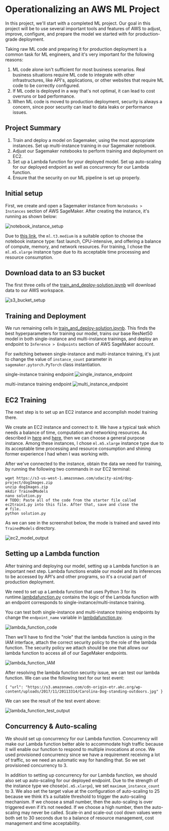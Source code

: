 # Operationalizing an AWS ML Project

In this project, we'll start with a completed ML project. Our goal in this project will be to use several important 
tools and features of AWS to adjust, improve, configure, and prepare the model we started with for production-grade 
deployment.

Taking raw ML code and preparing it for production deployment is a common task for ML engineers, and it's very 
important for the following reasons:

1. ML code alone isn't sufficient for most business scenarios. Real business situations require ML code to integrate 
with other infrastructures, like API's, applications, or other websites that require ML code to be correctly configured.
2. If ML code is deployed in a way that's not optimal, it can lead to cost overruns or bad performance.
3. When ML code is moved to production deployment, security is always a concern, since poor security can lead to data 
leaks or performance issues. 

## Project Summary
1. Train and deploy a model on Sagemaker, using the most appropriate instances. Set up multi-instance training in our 
Sagemaker notebook.
2. Adjust our Sagemaker notebooks to perform training and deployment on EC2.
3. Set up a Lambda function for your deployed model. Set up auto-scaling for our deployed endpoint as well as 
concurrency for our Lambda function.
4. Ensure that the security on our ML pipeline is set up properly.

## Initial setup
First, we create and open a Sagemaker instance from ```Notebooks > Instances``` section of AWS SageMaker. After creating 
the instance, it's running as shown below:

![notebook_instance_setup](./screenshots/notebook_instance.png)

Due to [this link](https://github.com/awsdocs/amazon-sagemaker-developer-guide/blob/master/doc_source/notebooks-available-instance-types.md), 
the ```ml.t3.medium``` is a suitable option to choose the notebook instance type: fast launch, 
CPU-intensive, and offering a balance of compute, memory, and network resources.
For training, I chose the ```ml.m5.xlarge``` instance type due to its acceptable time processing and resource consumption.

## Download data to an S3 bucket
The first three cells of the [train_and_deploy-solution.ipynb](./train_and_deploy-solution.ipynb) will download data to 
our AWS workspace.

![s3_bucket_setup](./screenshots/s3_bucket.png)

## Training and Deployment
We run remaining cells in [train_and_deploy-solution.ipynb](./train_and_deploy-solution.ipynb). This finds the best 
hyperparameters for training our model, trains our base ResNet50 model in both single-instance and multi-instance 
trainings, and deploy an endpoint to ```Inference > Endpoints``` section of AWS SageMaker account.

For switching between single-instance and multi-instance training, it's just to change the value of ```instance_count``` 
parameter in ```sagemaker.pytorch.PyTorch``` class instantiation.

single-instance training endpoint
![single_instance_endpoint](./screenshots/single_instance_endpoint.png)

multi-instance training endpoint
![multi_instance_endpoint](./screenshots/multi_instance_endpoint.png)


## EC2 Training
The next step is to set up an EC2 instance and accomplish model training there.

We create an EC2 instance and connect to it. We have a typical task which needs a balance of time, computation and 
networking resources. As described in [here](https://aws.amazon.com/ec2/instance-types/) and 
[here](https://github.com/awsdocs/amazon-sagemaker-developer-guide/blob/master/doc_source/notebooks-available-instance-types.md), 
then we can choose a general purpose instance. Among these instances, I chose ```ml.m5.xlarge``` instance type due to 
its acceptable time processing and resource consumption and shining former experience I had when I was working with.

After we've connected to the instance, obtain the data we need for training, by running the following two commands in 
our EC2 terminal:

```
wget https://s3-us-west-1.amazonaws.com/udacity-aind/dog-project/dogImages.zip
unzip dogImages.zip
mkdir TrainedModels
nano solution.py
# TODO: Paste all of the code from the starter file called ec2train1.py into this file. After that, save and close the 
# file.
python solution.py
```

As we can see in the screenshot below, the mode is trained and saved into ```TrainedModels``` directory.

![ec2_model_output](./screenshots/ec2_model_output.png)

## Setting up a Lambda function
After training and deploying our model, setting up a Lambda function is an important next step. Lambda functions enable 
our model and its inferences to be accessed by API's and other programs, so it's a crucial part of production 
deployment.

We need to set up a Lambda function that uses Python 3 for its runtime.[lambdafunction.py](./lamdafunction.py) contains 
the logic of the Lambda function with an endpoint corresponds to single-instance/multi-instance training.

You can test both single-instance and multi-instance training endpoints by change the ```endpoint_name``` variable in 
[lambdafunction.py](./lamdafunction.py).

![lambda_function_code](./screenshots/lambda_function_code.png)

Then we'll have to find the "role" that the lambda function is using in the IAM interface, attach the correct security 
policy to the role of the lambda function. The security policy we attach should be one that allows our lambda function 
to access all of our SageMaker endpoints.

![lambda_function_IAM](./screenshots/lambda_function_IAM.png)

After resolving the lambda function security issue, we can test our lambda function. We can use the following text for 
our test event:

```
{ "url": "https://s3.amazonaws.com/cdn-origin-etr.akc.org/wp-content/uploads/2017/11/20113314/Carolina-Dog-standing-outdoors.jpg" }
```

We can see the result of the test event above:

![lambda_function_test_output](./screenshots/lambda_function_test_output.png)

## Concurrency & Auto-scaling

We should set up concurrency for our Lambda function. Concurrency will make our Lambda function better able to 
accommodate high traffic because it will enable our function to respond to multiple invocations at once. We used 
provisioned concurrency since we have a requirement receiving a lot of traffic, so we need an automatic way for 
handling that. So we set provisioned concurrency to 3.

In addition to setting up concurrency for our Lambda function, we should also set up auto-scaling for our deployed 
endpoint. Due to the strength of the instance type we chose(```ml.m5.xlarge```), we set ```maximum_instance_count``` 
to 3. We also set the target value at the configuration of auto-scaling to 25 because we think it’s a suitable 
threshold to trigger the auto-scaling mechanism. If we choose a small number, then the auto-scaling is over triggered 
even if it’s not needed. If we choose a high number, then the auto-scaling may never be called. Scale-in and scale-out 
cool down values were both set to 30 seconds due to a balance of resource management, cost management and time 
acceptability.